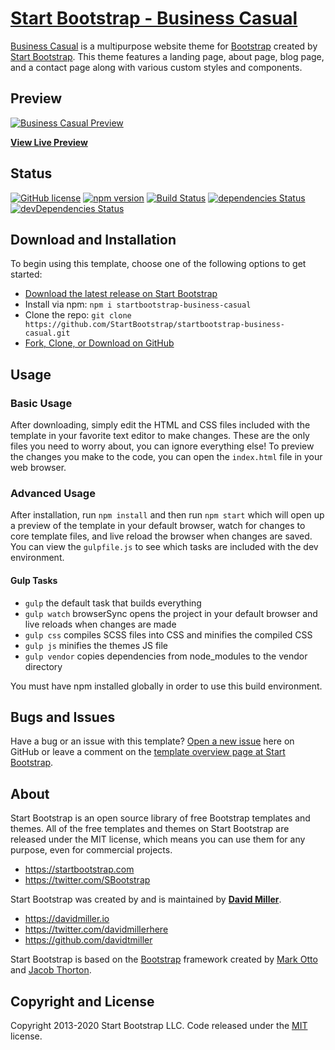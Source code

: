 # [Start Bootstrap - Business Casual](https://startbootstrap.com/theme/business-casual/)

[Business Casual](https://startbootstrap.com/theme/business-casual/) is a multipurpose website theme for [Bootstrap](https://getbootstrap.com/) created by [Start Bootstrap](https://startbootstrap.com/). This theme features a landing page, about page, blog page, and a contact page along with various custom styles and components.

## Preview

[![Business Casual Preview](https://assets.startbootstrap.com/img/screenshots/themes/business-casual.png)](https://startbootstrap.github.io/startbootstrap-business-casual/)

**[View Live Preview](https://startbootstrap.github.io/startbootstrap-business-casual/)**

## Status

[![GitHub license](https://img.shields.io/badge/license-MIT-blue.svg)](https://raw.githubusercontent.com/StartBootstrap/startbootstrap-business-casual/master/LICENSE)
[![npm version](https://img.shields.io/npm/v/startbootstrap-business-casual.svg)](https://www.npmjs.com/package/startbootstrap-business-casual)
[![Build Status](https://travis-ci.org/StartBootstrap/startbootstrap-business-casual.svg?branch=master)](https://travis-ci.org/StartBootstrap/startbootstrap-business-casual)
[![dependencies Status](https://david-dm.org/StartBootstrap/startbootstrap-business-casual/status.svg)](https://david-dm.org/StartBootstrap/startbootstrap-business-casual)
[![devDependencies Status](https://david-dm.org/StartBootstrap/startbootstrap-business-casual/dev-status.svg)](https://david-dm.org/StartBootstrap/startbootstrap-business-casual?type=dev)

## Download and Installation

To begin using this template, choose one of the following options to get started:

* [Download the latest release on Start Bootstrap](https://startbootstrap.com/theme/business-casual/)
* Install via npm: `npm i startbootstrap-business-casual`
* Clone the repo: `git clone https://github.com/StartBootstrap/startbootstrap-business-casual.git`
* [Fork, Clone, or Download on GitHub](https://github.com/StartBootstrap/startbootstrap-business-casual)

## Usage

### Basic Usage

After downloading, simply edit the HTML and CSS files included with the template in your favorite text editor to make changes. These are the only files you need to worry about, you can ignore everything else! To preview the changes you make to the code, you can open the `index.html` file in your web browser.

### Advanced Usage

After installation, run `npm install` and then run `npm start` which will open up a preview of the template in your default browser, watch for changes to core template files, and live reload the browser when changes are saved. You can view the `gulpfile.js` to see which tasks are included with the dev environment.

#### Gulp Tasks

* `gulp` the default task that builds everything
* `gulp watch` browserSync opens the project in your default browser and live reloads when changes are made
* `gulp css` compiles SCSS files into CSS and minifies the compiled CSS
* `gulp js` minifies the themes JS file
* `gulp vendor` copies dependencies from node_modules to the vendor directory

You must have npm installed globally in order to use this build environment.

## Bugs and Issues

Have a bug or an issue with this template? [Open a new issue](https://github.com/StartBootstrap/startbootstrap-business-casual/issues) here on GitHub or leave a comment on the [template overview page at Start Bootstrap](https://startbootstrap.com/theme/business-casual/).

## About

Start Bootstrap is an open source library of free Bootstrap templates and themes. All of the free templates and themes on Start Bootstrap are released under the MIT license, which means you can use them for any purpose, even for commercial projects.

* <https://startbootstrap.com>
* <https://twitter.com/SBootstrap>

Start Bootstrap was created by and is maintained by **[David Miller](https://davidmiller.io/)**.

* <https://davidmiller.io>
* <https://twitter.com/davidmillerhere>
* <https://github.com/davidtmiller>

Start Bootstrap is based on the [Bootstrap](https://getbootstrap.com/) framework created by [Mark Otto](https://twitter.com/mdo) and [Jacob Thorton](https://twitter.com/fat).

## Copyright and License

Copyright 2013-2020 Start Bootstrap LLC. Code released under the [MIT](https://github.com/StartBootstrap/startbootstrap-business-casual/blob/gh-pages/LICENSE) license.
